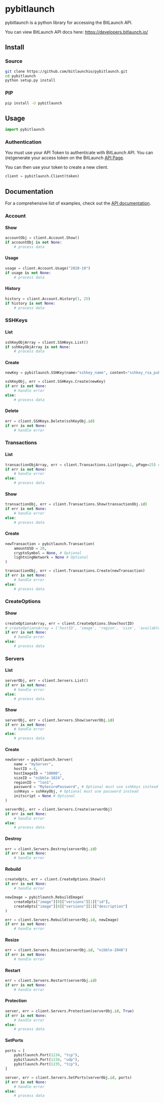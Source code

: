 # pybitlaunch
pybitlaunch is a python library for accessing the BitLaunch API.

You can view BitLaunch API docs here: https://developers.bitlaunch.io/

## Install
### Source
```sh
git clone https://github.com/bitlaunchio/pybitlaunch.git
cd pybitlaunch
python setup.py install
```

### PIP
```sh
pip install -U pybitlaunch
```

## Usage
```python
import pybitlaunch
```

### Authentication

You must use your API Token to authenticate with BitLaunch API. You can (re)generate your access token on the BitLaunch [API Page](https://app.bitlaunch.io/account/api).

You can then use your token to create a new client.

```python
client = pybitlaunch.Client(token)
```

## Documentation

For a comprehensive list of examples, check out the [API documentation](https://developers.bitlaunch.io/).

### Account
#### Show
```python
accountObj = client.Account.Show()
if accountObj is not None:
    # process data
```
#### Usage
```python
usage = client.Account.Usage("2020-10")
if usage is not None:
    # process data
```
#### History
```python
history = client.Account.History(1, 25)
if history is not None:
    # process data
```

### SSHKeys
#### List
```python
sshKeyObjArray = client.SSHKeys.List()
if sshKeyObjArray is not None:
    # process data
```
#### Create
```python
newKey = pybitlaunch.SSHKey(name="sshkey_name", content="sshkey_rsa_pub")

sshKeyObj, err = client.SSHKeys.Create(newKey)
if err is not None:
    # handle error
else:
    # process data
```
#### Delete
```python
err = client.SSHKeys.Delete(sshKeyObj.id)
if err is not None:
    # handle error
```

### Transactions
#### List
```python
transactionObjArray, err = client.Transactions.List(page=1, pPage=25) # Optional: page, pPage
if err is not None:
    # handle error
else:
    # process data
```
#### Show
```python
transactionObj, err = client.Transactions.Show(transactionObj.id)
if err is not None:
    # handle error
else:
    # process data
```
#### Create
```python
newTransaction = pybitlaunch.Transaction(
    amountUSD = 20,
    cryptoSymbol = None, # Optional
    lightningNetwork = None # Optional
)

transactionObj, err = client.Transactions.Create(newTransaction)
if err is not None:
    # handle error
else:
    # process data
```

### CreateOptions
#### Show
```python
createOptionsArray, err = client.CreateOptions.Show(hostID)
# createOptionsArray = ['hostID', 'image', 'region', 'size', 'available', 'bandwidthCost', 'planTypes', 'hostOptions']
if err is not None:
    # handle error
else:
    # process data
```

### Servers
#### List
```python
serverObj, err = client.Servers.List()
if err is not None:
    # handle error
else:
    # process data
```
#### Show
```python
serverObj, err = client.Servers.Show(serverObj.id)
if err is not None:
    # handle error
else:
    # process data
```
#### Create
```python
newServer = pybitlaunch.Server(
    name = "myServer",
    hostID = 4,
    hostImageID = "10000",
    sizeID = "nibble-1024",
    regionID = "lon1",
    password = "MySecurePassword", # Optional must use sshKeys instead
    sshKeys = sshKeyObj, # Optional must use password instead
    initscript = None # Optional
)

serverObj, err = client.Servers.Create(serverObj)
if err is not None:
    # handle error
else:
    # process data
```
#### Destroy
```python
err = client.Servers.Destroy(serverObj.id)
if err is not None:
    # handle error
```
#### Rebuild
```python
createOpts, err = client.CreateOptions.Show(4)
if err is not None:
    # handle error

newImage = pybitlaunch.RebuildImage(
    createOpts["image"][0]["versions"][1]["id"],
    createOpts["image"][0]["versions"][1]["description"]
)

err = client.Servers.Rebuild(serverObj.id, newImage)
if err is not None:
    # handle error
```
#### Resize
```python
err = client.Servers.Resize(serverObj.id, "nibble-2048")
if err is not None:
    # handle error
```
#### Restart
```python
err = client.Servers.Restart(serverObj.id)
if err is not None:
    # handle error
```
#### Protection
```python
server, err = client.Servers.Protection(serverObj.id, True)
if err is not None:
    # handle error
else:
    # process data
```
#### SetPorts
```python
ports = [
    pybitlaunch.Port(1234, "tcp"),
    pybitlaunch.Port(1234, "udp"),
    pybitlaunch.Port(1235, "tcp"),
]

server, err = client.Servers.SetPorts(serverObj.id, ports)
if err is not None:
    # handle error
else:
    # process data
```